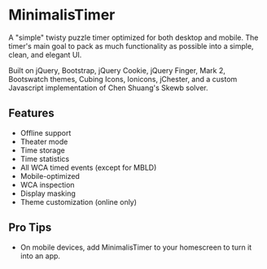 # MinimalisTimer
A "simple" twisty puzzle timer optimized for both desktop and mobile. The timer's main goal to pack as much functionality as possible into a simple, clean, and elegant UI.

Built on jQuery, Bootstrap, jQuery Cookie, jQuery Finger, Mark 2, Bootswatch themes, Cubing Icons, Ionicons, jChester, and a custom Javascript implementation of Chen Shuang's Skewb solver.

## Features
- Offline support
- Theater mode
- Time storage
- Time statistics
- All WCA timed events (except for MBLD)
- Mobile-optimized
- WCA inspection
- Display masking
- Theme customization (online only)

## Pro Tips
- On mobile devices, add MinimalisTimer to your homescreen to turn it into an app.
